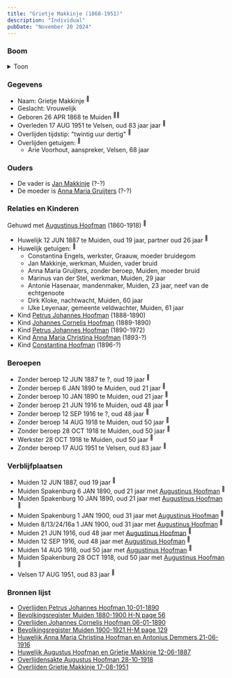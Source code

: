 ```yaml
---
title: "Grietje Makkinje (1868-1951)"
description: "Individual"
pubDate: "November 20 2024"
---
```


### Boom
<details><summary>Toon</summary>

![test](https://www.plantuml.com/plantuml/svg/hLNVRzem47xtNt5g7_Q4v2Hj21LgcsR0XjeDRMKlqrIPn0KNnqQsemfL_EyxYWlbnqGgxIts-UxxxhwxoxLrpBYgbCHEXPenmqeOiNmwDhfIHQQbDk0CKnPDN3ao4GM7N9XSyjKtBsTk3YKlHzpOrPLrt73jvZDEtaND9RCMNWW0t6XJS7C_4VbKSMlRxP89TNa94LaGyWa6hr2Mh3nE-ap17PjYe2T-0ip2Lqg3908uxKJTy-uDndnv55mM2sXVZDXe_Z3Ipab-SGbNSFNEPgULb0zC5G-vqTQED8BxHuiti5GfXcX6CEYPIZnXAdO3UeQWtPjEr8d-AsZxufaNXL3ZfU4LhKifZKCubM8ySNCkfNv6n0NngJSQ_WNnj3ONtXClq4HfGjv0UaPmzyJtIeblOAt0yUp26DB13mYIE86x2kLMnvCDcf0EUn2qpWFunQL5dyMQLrgDA-k4gYnyqVgnP6h3h5b7v221dvt1aX55pHYhdeyp2XFudjqZes2TnK4rWX3wmsyOEsckTQ7HlYxUTS2TmJpwUi8K0kqb59pNIIY6VlgA-O4AK-_JedlvhDbasYWknG5QSHrQNiGaQTMc5V-RrR5IqLgb2YbyxcHR2CThXQo6jwXzCuIqN2whWfK7Dq0sCMBPcco_Oc6TJO25IfUZqefgazlQ2vbMk9xLOGP17GPdgpPFMl476VZ5uFSAZOYVnys57uM6R-oTSxnzfhlsSESS43yVZT_u3q6YVzQ1V8Vk632YRvDTZv1uXNOD0I7NN1Nui_iB)
</details>

### Gegevens
- Naam: Grietje Makkinje <sup><a href="../s00006/" style="text-decoration:none" title="Huwelijk Augustus Hoofman en Grietje Makkinje 12-06-1887">:link:</a></sup>
- Geslacht: Vrouwelijk
- Geboren 26 APR 1868 te Muiden <sup><a href="../s00013/" style="text-decoration:none" title="Bevolkingsregister Muiden 1880-1900 H-N page 56">:link:</a><a href="../s00012/" style="text-decoration:none" title="Bevolkingsregister Muiden 1900-1921 H-M page 129">:link:</a></sup>
- Overleden 17 AUG 1951 te Velsen, oud 83 jaar jaar <sup><a href="../s00014/" style="text-decoration:none" title="Overlijden Grietje Makkinje 17-08-1951">:link:</a></sup>
- Overlijden tijdstip: "twintig uur dertig" <sup><a href="../s00014/" style="text-decoration:none" title="Overlijden Grietje Makkinje 17-08-1951">:link:</a></sup>
- Overlijden getuigen: <sup><a href="../s00014/" style="text-decoration:none" title="Overlijden Grietje Makkinje 17-08-1951">:link:</a></sup>
  - Arie Voorhout, aanspreker, Velsen, 68 jaar

### Ouders
- De vader is [Jan Makkinje](../i00183/) (?-?)
- De moeder is [Anna Maria Gruijters](../i00184/) (?-?)

### Relaties en Kinderen

Gehuwd met [Augustinus Hoofman](../i00007/) (1860-1918) <sup><a href="../s00006/" style="text-decoration:none" title="Huwelijk Augustus Hoofman en Grietje Makkinje 12-06-1887">:link:</a></sup>
- Huwelijk 12 JUN 1887 te Muiden, oud 19 jaar, partner oud 26 jaar <sup><a href="../s00006/" style="text-decoration:none" title="Huwelijk Augustus Hoofman en Grietje Makkinje 12-06-1887">:link:</a></sup>
- Huwelijk getuigen:  <sup><a href="../s00006/" style="text-decoration:none" title="Huwelijk Augustus Hoofman en Grietje Makkinje 12-06-1887">:link:</a></sup>
  - Constantina Engels, werkster, Graauw, moeder bruidegom
  - Jan Makkinje, werkman, Muiden, vader bruid
  - Anna Maria Gruijters, zonder beroep, Muiden, moeder bruid
  - Marinus van der Stel, werkman, Muiden, 29 jaar
  - Antonie Hasenaar, mandenmaker, Muiden, 23 jaar, neef van de echtgenoote
  - Dirk Kloke, nachtwacht, Muiden, 60 jaar
  - IJke Leyenaar, gemeente veldwachter, Muiden, 61 jaar
- Kind [Petrus Johannes Hoofman](../i00015/) (1888-1890)
- Kind [Johannes Cornelis Hoofman](../i00016/) (1889-1890)
- Kind [Petrus Johannes Hoofman](../i00005/) (1890-1972)
- Kind [Anna Maria Christina Hoofman](../i00012/) (1893-?)
- Kind [Constantina Hoofman](../i00011/) (1896-?)

### Beroepen
- Zonder beroep 12 JUN 1887 te ?, oud 19 jaar <sup><a href="../s00006/" style="text-decoration:none" title="Huwelijk Augustus Hoofman en Grietje Makkinje 12-06-1887">:link:</a></sup>
- Zonder beroep 6 JAN 1890 te Muiden, oud 21 jaar <sup><a href="../s00009/" style="text-decoration:none" title="Overlijden Johannes Cornelis Hoofman 06-01-1890 ">:link:</a></sup>
- Zonder beroep 10 JAN 1890 te Muiden, oud 21 jaar <sup><a href="../s00005/" style="text-decoration:none" title="Overlijden Petrus Johannes Hoofman 10-01-1890">:link:</a></sup>
- Zonder beroep 21 JUN 1916 te Muiden, oud 48 jaar <sup><a href="../s00021/" style="text-decoration:none" title="Huwelijk Anna Maria Christina Hoofman en Antonius Demmers 21-06-1916">:link:</a></sup>
- Zonder beroep 12 SEP 1916 te ?, oud 48 jaar <sup><a href="../s00023/" style="text-decoration:none" title="Huwelijk Constantina Hoofman en Adrianus van Rooijen 12-09-1916">:link:</a></sup>
- Zonder beroep 14 AUG 1918 te Muiden, oud 50 jaar <sup><a href="../s00002/" style="text-decoration:none" title="Huwelijk Petrus Johannes Hoofman en Wilhelmina Johanna Voorbraak, 14-08-1918">:link:</a></sup>
- Zonder beroep 28 OCT 1918 te Muiden, oud 50 jaar <sup><a href="../s00008/" style="text-decoration:none" title="Overlijdensakte Augustus Hoofman 28-10-1918">:link:</a></sup>
- Werkster 28 OCT 1918 te Muiden, oud 50 jaar <sup><a href="../s00012/" style="text-decoration:none" title="Bevolkingsregister Muiden 1900-1921 H-M page 129">:link:</a></sup>
- Zonder beroep 17 AUG 1951 te Velsen, oud 83 jaar <sup><a href="../s00014/" style="text-decoration:none" title="Overlijden Grietje Makkinje 17-08-1951">:link:</a></sup>

### Verblijfplaatsen
- Muiden  12 JUN 1887, oud 19 jaar  <sup><a href="../s00006/" style="text-decoration:none" title="Huwelijk Augustus Hoofman en Grietje Makkinje 12-06-1887">:link:</a></sup>
- Muiden Spakenburg 6 JAN 1890, oud 21 jaar met [Augustinus Hoofman](../i00007/) <sup><a href="../s00009/" style="text-decoration:none" title="Overlijden Johannes Cornelis Hoofman 06-01-1890 ">:link:</a></sup>
- Muiden Spakenburg 10 JAN 1890, oud 21 jaar met [Augustinus Hoofman](../i00007/) <sup><a href="../s00005/" style="text-decoration:none" title="Overlijden Petrus Johannes Hoofman 10-01-1890">:link:</a></sup>
- Muiden Spakenburg 1 JAN 1900, oud 31 jaar met [Augustinus Hoofman](../i00007/) <sup><a href="../s00012/" style="text-decoration:none" title="Bevolkingsregister Muiden 1900-1921 H-M page 129">:link:</a></sup>
- Muiden 8/13/24/16a 1 JAN 1900, oud 31 jaar met [Augustinus Hoofman](../i00007/) <sup><a href="../s00012/" style="text-decoration:none" title="Bevolkingsregister Muiden 1900-1921 H-M page 129">:link:</a></sup>
- Muiden  21 JUN 1916, oud 48 jaar met [Augustinus Hoofman](../i00007/) <sup><a href="../s00021/" style="text-decoration:none" title="Huwelijk Anna Maria Christina Hoofman en Antonius Demmers 21-06-1916">:link:</a></sup>
- Muiden  12 SEP 1916, oud 48 jaar met [Augustinus Hoofman](../i00007/) <sup><a href="../s00023/" style="text-decoration:none" title="Huwelijk Constantina Hoofman en Adrianus van Rooijen 12-09-1916">:link:</a></sup>
- Muiden  14 AUG 1918, oud 50 jaar met [Augustinus Hoofman](../i00007/) <sup><a href="../s00002/" style="text-decoration:none" title="Huwelijk Petrus Johannes Hoofman en Wilhelmina Johanna Voorbraak, 14-08-1918">:link:</a></sup>
- Muiden Spakenburg 28 OCT 1918, oud 50 jaar met [Augustinus Hoofman](../i00007/) <sup><a href="../s00008/" style="text-decoration:none" title="Overlijdensakte Augustus Hoofman 28-10-1918">:link:</a></sup>
- Velsen  17 AUG 1951, oud 83 jaar  <sup><a href="../s00014/" style="text-decoration:none" title="Overlijden Grietje Makkinje 17-08-1951">:link:</a></sup>

### Bronnen lijst
- [Overlijden Petrus Johannes Hoofman 10-01-1890](../s00005/)
- [Bevolkingsregister Muiden 1880-1900 H-N page 56](../s00013/)
- [Overlijden Johannes Cornelis Hoofman 06-01-1890 ](../s00009/)
- [Bevolkingsregister Muiden 1900-1921 H-M page 129](../s00012/)
- [Huwelijk Anna Maria Christina Hoofman en Antonius Demmers 21-06-1916](../s00021/)
- [Huwelijk Augustus Hoofman en Grietje Makkinje 12-06-1887](../s00006/)
- [Overlijdensakte Augustus Hoofman 28-10-1918](../s00008/)
- [Overlijden Grietje Makkinje 17-08-1951](../s00014/)